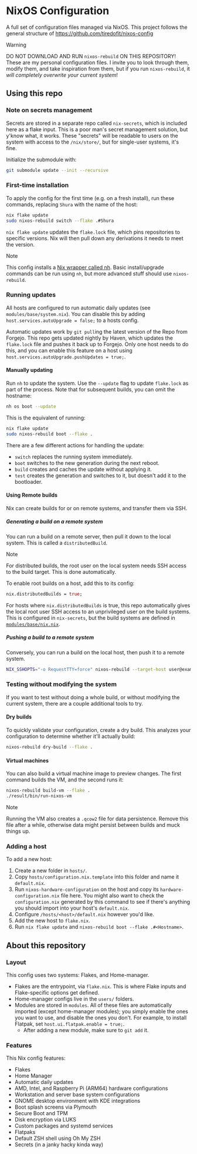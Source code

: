 # NixOS Configuration

A full set of configuration files managed via NixOS. This project follows the general structure of https://github.com/tiredofit/nixos-config

> [!WARNING]
> DO NOT DOWNLOAD AND RUN `nixos-rebuild` ON THIS REPOSITORY! These are my personal configuration files. I invite you to look through them, modify them, and take inspiration from them, but if you run `nixos-rebuild`, it _will completely overwrite your current system_!

## Using this repo

### Note on secrets management

Secrets are stored in a separate repo called `nix-secrets`, which is included here as a flake input. This is a poor man's secret management solution, but y'know what, it works. These "secrets" will be readable to users on the system with access to the `/nix/store/`, but for single-user systems, it's fine.

Initialize the submodule with:

```sh
git submodule update --init --recursive
```

### First-time installation

To apply the config for the first time (e.g. on a fresh install), run these commands, replacing `Shura` with the name of the host:

```sh
nix flake update
sudo nixos-rebuild switch --flake .#Shura
``` 

`nix flake update` updates the `flake.lock` file, which pins repositories to specific versions. Nix will then pull down any derivations it needs to meet the version.

> [!NOTE]
> This config installs a [Nix wrapper called nh](https://github.com/viperML/nh). Basic install/upgrade commands can be run using `nh`, but more advanced stuff should use `nixos-rebuild`.

### Running updates

All hosts are configured to run automatic daily updates (see `modules/base/system.nix`). You can disable this by adding `host.services.autoUpgrade = false;` to a hosts config.

Automatic updates work by `git pull`ing the latest version of the Repo from Forgejo. This repo gets updated nightly by Haven, which updates the `flake.lock` file and pushes it back up to Forgejo. Only one host needs to do this, and you can enable this feature on a host using `host.services.autoUpgrade.pushUpdates = true;`.

#### Manually updating

Run `nh` to update the system. Use the `--update` flag to update `flake.lock` as part of the process. Note that for subsequent builds, you can omit the hostname:

```sh
nh os boot --update
```

This is the equivalent of running:

```sh 
nix flake update
sudo nixos-rebuild boot --flake .
```

There are a few different actions for handling the update:

- `switch` replaces the running system immediately.
- `boot` switches to the new generation during the next reboot.
- `build` creates and caches the update without applying it.
- `test` creates the generation and switches to it, but doesn't add it to the bootloader.

#### Using Remote builds

Nix can create builds for or on remote systems, and transfer them via SSH.

##### Generating a build on a remote system

You can run a build on a remote server, then pull it down to the local system. This is called a `distributedBuild`.

> [!NOTE]
> For distributed builds, the root user on the local system needs SSH access to the build target. This is done automatically.

To enable root builds on a host, add this to its config:

```nix
nix.distributedBuilds = true;
```

For hosts where `nix.distributedBuilds` is true, this repo automatically gives the local root user SSH access to an unprivileged user on the build systems. This is configured in `nix-secrets`, but the build systems are defined in [`modules/base/nix.nix`](https://github.com/8bitbuddhist/nix-configuration/blob/b816d821636f9d30be905af80fe578c25ce74b92/modules/base/nix.nix#L41).

##### Pushing a build to a remote system

Conversely, you can run a build on the local host, then push it to a remote system.

```sh
NIX_SSHOPTS="-o RequestTTY=force" nixos-rebuild --target-host user@example.com --use-remote-sudo switch
```

### Testing without modifying the system

If you want to test without doing a whole build, or without modifying the current system, there are a couple additional tools to try.

#### Dry builds

To quickly validate your configuration, create a dry build. This analyzes your configuration to determine whether it'll actually build:

```zsh
nixos-rebuild dry-build --flake .
```

#### Virtual machines

You can also build a virtual machine image to preview changes. The first command builds the VM, and the second runs it:

```zsh
nixos-rebuild build-vm --flake .
./result/bin/run-nixos-vm
```

> [!NOTE]
> Running the VM also creates a `.qcow2` file for data persistence. Remove this file after a while, otherwise data might persist between builds and muck things up.

### Adding a host

To add a new host:

1. Create a new folder in `hosts/`.
2. Copy `hosts/configuration.nix.template` into this folder and name it `default.nix`. 
3. Run `nixos-hardware-configuration` on the host and copy its `hardware-configuration.nix` file here. You might also want to check the `configuration.nix` generated by this command to see if there's anything you should import into your host's `default.nix`.
4. Configure `/hosts/<host>/default.nix` however you'd like.
5. Add the new host to `flake.nix`.
5. Run `nix flake update` and `nixos-rebuild boot --flake .#<Hostname>`.

## About this repository

### Layout

This config uses two systems: Flakes, and Home-manager.

- Flakes are the entrypoint, via `flake.nix`. This is where Flake inputs and Flake-specific options get defined.
- Home-manager configs live in the `users/` folders.
- Modules are stored in `modules`. All of these files are automatically imported (except home-manager modules); you simply enable the ones you want to use, and disable the ones you don't. For example, to install Flatpak, set `host.ui.flatpak.enable = true;`.
    - After adding a new module, make sure to `git add` it.

### Features

This Nix config features:

- Flakes
- Home Manager
- Automatic daily updates
- AMD, Intel, and Raspberry Pi (ARM64) hardware configurations
- Workstation and server base system configurations
- GNOME desktop environment with KDE integrations
- Boot splash screens via Plymouth
- Secure Boot and TPM
- Disk encryption via LUKS
- Custom packages and systemd services
- Flatpaks
- Default ZSH shell using Oh My ZSH
- Secrets (in a janky hacky kinda way)
